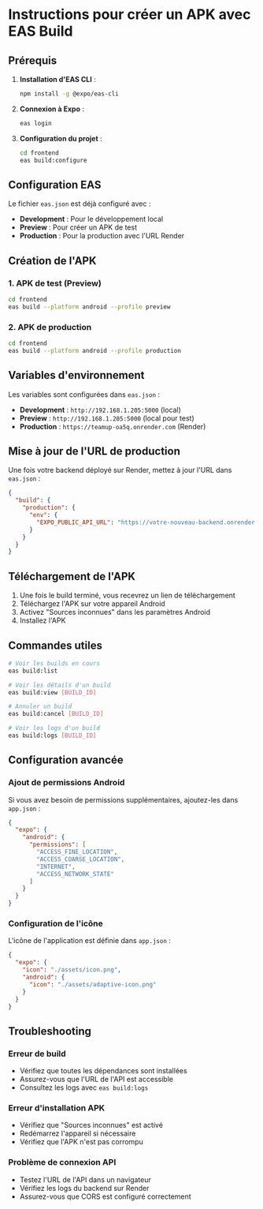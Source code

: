 # Instructions pour créer un APK avec EAS Build

## Prérequis

1. **Installation d'EAS CLI** :
   ```bash
   npm install -g @expo/eas-cli
   ```

2. **Connexion à Expo** :
   ```bash
   eas login
   ```

3. **Configuration du projet** :
   ```bash
   cd frontend
   eas build:configure
   ```

## Configuration EAS

Le fichier `eas.json` est déjà configuré avec :
- **Development** : Pour le développement local
- **Preview** : Pour créer un APK de test
- **Production** : Pour la production avec l'URL Render

## Création de l'APK

### 1. APK de test (Preview)
```bash
cd frontend
eas build --platform android --profile preview
```

### 2. APK de production
```bash
cd frontend
eas build --platform android --profile production
```

## Variables d'environnement

Les variables sont configurées dans `eas.json` :
- **Development** : `http://192.168.1.205:5000` (local)
- **Preview** : `http://192.168.1.205:5000` (local pour test)
- **Production** : `https://teamup-oa5q.onrender.com` (Render)

## Mise à jour de l'URL de production

Une fois votre backend déployé sur Render, mettez à jour l'URL dans `eas.json` :

```json
{
  "build": {
    "production": {
      "env": {
        "EXPO_PUBLIC_API_URL": "https://votre-nouveau-backend.onrender.com"
      }
    }
  }
}
```

## Téléchargement de l'APK

1. Une fois le build terminé, vous recevrez un lien de téléchargement
2. Téléchargez l'APK sur votre appareil Android
3. Activez "Sources inconnues" dans les paramètres Android
4. Installez l'APK

## Commandes utiles

```bash
# Voir les builds en cours
eas build:list

# Voir les détails d'un build
eas build:view [BUILD_ID]

# Annuler un build
eas build:cancel [BUILD_ID]

# Voir les logs d'un build
eas build:logs [BUILD_ID]
```

## Configuration avancée

### Ajout de permissions Android
Si vous avez besoin de permissions supplémentaires, ajoutez-les dans `app.json` :

```json
{
  "expo": {
    "android": {
      "permissions": [
        "ACCESS_FINE_LOCATION",
        "ACCESS_COARSE_LOCATION",
        "INTERNET",
        "ACCESS_NETWORK_STATE"
      ]
    }
  }
}
```

### Configuration de l'icône
L'icône de l'application est définie dans `app.json` :
```json
{
  "expo": {
    "icon": "./assets/icon.png",
    "android": {
      "icon": "./assets/adaptive-icon.png"
    }
  }
}
```

## Troubleshooting

### Erreur de build
- Vérifiez que toutes les dépendances sont installées
- Assurez-vous que l'URL de l'API est accessible
- Consultez les logs avec `eas build:logs`

### Erreur d'installation APK
- Vérifiez que "Sources inconnues" est activé
- Redémarrez l'appareil si nécessaire
- Vérifiez que l'APK n'est pas corrompu

### Problème de connexion API
- Testez l'URL de l'API dans un navigateur
- Vérifiez les logs du backend sur Render
- Assurez-vous que CORS est configuré correctement
